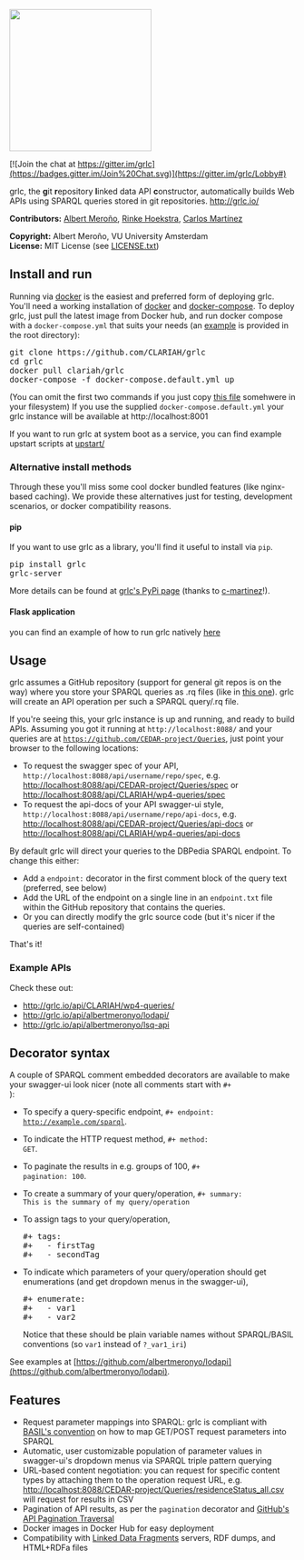 <p algin="center"><img src="https://raw.githubusercontent.com/CLARIAH/grlc/master/src/static/grlc_logo_01.png" width="250px"></p>

[![Join the chat at https://gitter.im/grlc](https://badges.gitter.im/Join%20Chat.svg)](https://gitter.im/grlc/Lobby#)

grlc, the <b>g</b>it <b>r</b>epository <b>l</b>inked data API <b>c</b>onstructor, automatically builds Web APIs using SPARQL queries stored in git repositories. http://grlc.io/

**Contributors:**	[Albert Meroño](https://github.com/albertmeronyo), [Rinke Hoekstra](https://github.com/RinkeHoekstra), [Carlos Martínez](https://github.com/c-martinez)

**Copyright:**	Albert Meroño, VU University Amsterdam  
**License:**	MIT License (see [LICENSE.txt](LICENSE.txt))

## Install and run

Running via [docker](https://www.docker.com/) is the easiest and preferred form of deploying grlc. You'll need a working installation of [docker](https://www.docker.com/) and [docker-compose](https://docs.docker.com/compose/). To deploy grlc, just pull the latest image from Docker hub, and run docker compose with a `docker-compose.yml` that suits your needs (an [example](docker-compose.default.yml) is provided in the root directory):

<pre>
git clone https://github.com/CLARIAH/grlc
cd grlc
docker pull clariah/grlc
docker-compose -f docker-compose.default.yml up
</pre>

(You can omit the first two commands if you just copy [this file](docker-compose.default.yml) somehwere in your filesystem)
If you use the supplied `docker-compose.default.yml` your grlc instance will be available at http://localhost:8001

If you want to run grlc at system boot as a service, you can find example upstart scripts at [upstart/](upstart/grlc-docker.conf)

### Alternative install methods

Through these you'll miss some cool docker bundled features (like nginx-based caching). We provide these alternatives just for testing, development scenarios, or docker compatibility reasons.

#### pip

If you want to use grlc as a library, you'll find it useful to install via `pip`.

<pre>
pip install grlc
grlc-server
</pre>

More details can be found at [grlc's PyPi page](https://pypi.python.org/pypi/grlc/1.0) (thanks to [c-martinez](https://github.com/c-martinez)!).

#### Flask application

 you can find an example of how to run grlc natively [here](https://github.com/CLARIAH/grlc/blob/master/docker-build/entrypoint.sh#L20)

## Usage

grlc assumes a GitHub repository (support for general git repos is on the way) where you store your SPARQL queries as .rq files (like in [this one](https://github.com/CEDAR-project/Queries)). grlc will create an API operation per such a SPARQL query/.rq file.

If you're seeing this, your grlc instance is up and running, and ready to build APIs. Assuming you got it running at <code>http://localhost:8088/</code> and your queries are at <code>https://github.com/CEDAR-project/Queries</code>, just point your browser to the following locations:

- To request the swagger spec of your API, <code>http://localhost:8088/api/username/repo/spec</code>, e.g. [http://localhost:8088/api/CEDAR-project/Queries/spec](http://localhost:8088/api/CEDAR-project/Queries/spec) or [http://localhost:8088/api/CLARIAH/wp4-queries/spec](http://localhost:8088/api/CLARIAH/wp4-queries/spec)
- To request the api-docs of your API swagger-ui style, <code>http://localhost:8088/api/username/repo/api-docs</code>, e.g. [http://localhost:8088/api/CEDAR-project/Queries/api-docs](http://localhost:8088/api/CEDAR-project/Queries/api-docs) or [http://localhost:8088/api/CLARIAH/wp4-queries/api-docs](http://localhost:8088/api/CLARIAH/wp4-queries/api-docs)

By default grlc will direct your queries to the DBPedia SPARQL endpoint. To change this either:

* Add a `endpoint:` decorator in the first comment block of the query text (preferred, see below)
* Add the URL of the endpoint on a single line in an `endpoint.txt` file within the GitHub repository that contains the queries.
* Or you can directly modify the grlc source code (but it's nicer if the queries are self-contained)

That's it!

### Example APIs

Check these out:

- http://grlc.io/api/CLARIAH/wp4-queries/
- http://grlc.io/api/albertmeronyo/lodapi/
- http://grlc.io/api/albertmeronyo/lsq-api

## Decorator syntax
A couple of SPARQL comment embedded decorators are available to make your swagger-ui look nicer (note all comments start with <code>#+ </code>):

- To specify a query-specific endpoint, <code>#+ endpoint: http://example.com/sparql</code>.
- To indicate the HTTP request method, <code>#+ method: GET</code>.
- To paginate the results in e.g. groups of 100, <code>#+ pagination: 100</code>.
- To create a summary of your query/operation, <code>#+ summary: This is the summary of my query/operation</code>
- To assign tags to your query/operation,
    <pre>&#35;+ tags:
  &#35;+   - firstTag
  &#35;+   - secondTag</pre>
- To indicate which parameters of your query/operation should get enumerations (and get dropdown menus in the swagger-ui),
    <pre>&#35;+ enumerate:
  &#35;+   - var1
  &#35;+   - var2</pre>

  Notice that these should be plain variable names without SPARQL/BASIL conventions (so `var1` instead of `?_var1_iri`)

See examples at [https://github.com/albertmeronyo/lodapi](https://github.com/albertmeronyo/lodapi).

## Features

- Request parameter mappings into SPARQL: grlc is compliant with [BASIL's convention](https://github.com/the-open-university/basil/wiki/SPARQL-variable-name-convention-for-WEB-API-parameters-mapping) on how to map GET/POST request parameters into SPARQL
- Automatic, user customizable population of parameter values in swagger-ui's dropdown menus via SPARQL triple pattern querying
- URL-based content negotiation: you can request for specific content types by attaching them to the operation request URL, e.g. [http://localhost:8088/CEDAR-project/Queries/residenceStatus_all.csv](http://localhost:8088/CEDAR-project/Queries/residenceStatus_all.csv) will request for results in CSV
- Pagination of API results, as per the `pagination` decorator and [GitHub's API Pagination Traversal](https://developer.github.com/guides/traversing-with-pagination/)
- Docker images in Docker Hub for easy deployment
- Compatibility with [Linked Data Fragments](http://linkeddatafragments.org/) servers, RDF dumps, and HTML+RDFa files
